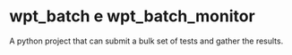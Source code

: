 # wpt_batch e wpt_batch_monitor

A python project that can submit a bulk set of tests and gather the results.